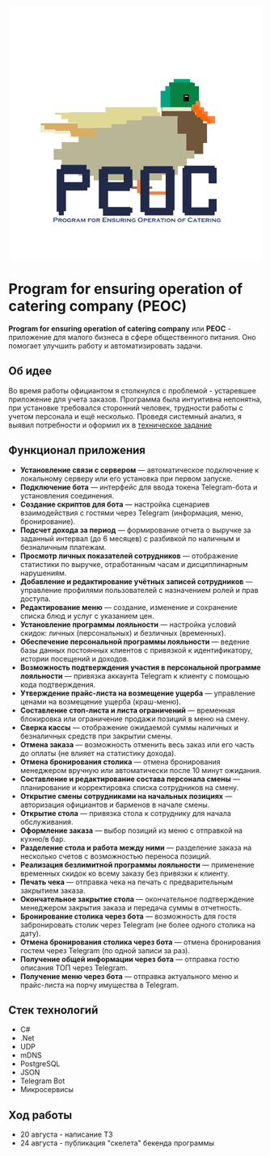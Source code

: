 <div align="center"> 
  <img src="https://github.com/AlexVarax/RestaurantProgram_PEOC/blob/main/Materials%20on%20the%20Program%20for%20publication/PEOC_logo.png" width="500">
</div>

# Program for ensuring operation of catering company (PEOC)
**Program for ensuring operation of catering company** или **PEOC** - приложение для малого бизнеса в сфере общественного питания. Оно помогает улучшить работу и автоматизировать задачи.

## Об идее
Во время работы официантом я столкнулся с проблемой - устаревшее приложение для учета заказов. Программа была интуитивна непонятна, при установке требовался сторонний человек, трудности работы с учетом персонала и ещё несколько. 
Проведя системный анализ, я выявил потребности и оформил их в <a href=https://github.com/AlexVarax/RestaurantProgram_PEOC/blob/main/Materials%20on%20the%20Program%20for%20publication/ТЗ_PEOC.pdf>техническое задание</a> 

## Функционал приложения
- **Установление связи с сервером** — автоматическое подключение к локальному серверу или его установка при первом запуске.
- **Подключение бота** — интерфейс для ввода токена Telegram-бота и установления соединения.
- **Создание скриптов для бота** — настройка сценариев взаимодействия с гостями через Telegram (информация, меню, бронирование).
- **Подсчет дохода за период** — формирование отчета о выручке за заданный интервал (до 6 месяцев) с разбивкой по наличным и безналичным платежам.
- **Просмотр личных показателей сотрудников** — отображение статистики по выручке, отработанным часам и дисциплинарным нарушениям.
- **Добавление и редактирование учётных записей сотрудников** — управление профилями пользователей с назначением ролей и прав доступа.
- **Редактирование меню** — создание, изменение и сохранение списка блюд и услуг с указанием цен.
- **Установление программы лояльности** — настройка условий скидок: личных (персональных) и безличных (временных).
- **Обеспечение персональной программы лояльности** — ведение базы данных постоянных клиентов с привязкой к идентификатору, истории посещений и доходов.
- **Возможность подтверждения участия в персональной программе лояльности** — привязка аккаунта Telegram к клиенту с помощью кода подтверждения.
- **Утверждение прайс-листа на возмещение ущерба** — управление ценами на возмещение ущерба (краш-меню).
- **Составление стоп-листа и листа ограничений** — временная блокировка или ограничение продажи позиций в меню на смену.
- **Сверка кассы** — отображение ожидаемой суммы наличных и безналичных средств при закрытии смены.
- **Отмена заказа** — возможность отменить весь заказ или его часть до оплаты (не влияет на статистику дохода).
- **Отмена бронирования столика** — отмена бронирования менеджером вручную или автоматически после 10 минут ожидания.
- **Составление и редактирование состава персонала смены** — планирование и корректировка списка сотрудников на смену.
- **Открытие смены сотрудниками на начальных позициях** — авторизация официантов и барменов в начале смены.
- **Открытие стола** — привязка стола к сотруднику для начала обслуживания.
- **Оформление заказа** — выбор позиций из меню с отправкой на кухню/в бар.
- **Разделение стола и работа между ними** — разделение заказа на несколько счетов с возможностью переноса позиций.
- **Реализация безлимитной программы лояльности** — применение временных скидок ко всему заказу без привязки к клиенту.
- **Печать чека** — отправка чека на печать с предварительным закрытием заказа.
- **Окончательное закрытие стола** — окончательное подтверждение менеджером закрытия заказа и передача суммы в отчетность.
- **Бронирование столика через бота** — возможность для гостя забронировать столик через Telegram (не более одного столика на дату).
- **Отмена бронирования столика через бота** — отмена бронирования гостем через Telegram (по одной записи за раз).
- **Получение общей информации через бота** — отправка гостю описания ТОП через Telegram.
- **Получение меню через бота** — отправка актуального меню и прайс-листа на порчу имущества в Telegram.

## Стек технологий
- C#
- .Net
- UDP
- mDNS
- PostgreSQL
- JSON
- Telegram Bot
- Микросервисы

## Ход работы
- 20 августа - написание ТЗ
- 24 августа - публикация "скелета" бекенда программы
